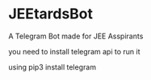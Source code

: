 # JEEtardsBot
A Telegram Bot made for JEE Asspirants

you need to install telegram api to run it 

using pip3 install telegram
